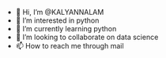 - 👋 Hi, I’m @KALYANNALAM
- 👀 I’m interested in python
- 🌱 I’m currently learning python
- 💞️ I’m looking to collaborate on data science
- 📫 How to reach me through mail

<!---
KALYAN7637/KALYAN7637 is a ✨ special ✨ repository because its `README.md` (this file) appears on your GitHub profile.
You can click the Preview link to take a look at your changes.
--->
